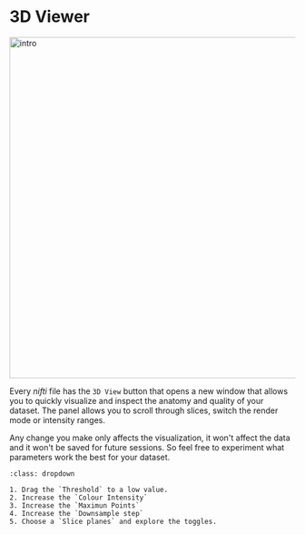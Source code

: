 # 3D Viewer

<img src="../static/3d/01_intro_3.gif" alt="intro" width="600px">


Every _nifti_ file has the `3D View` button that opens a new window that allows you to quickly visualize and inspect the anatomy and quality of your dataset. The panel allows you to scroll through slices, switch the render mode or intensity ranges. 

Any change you make only affects the visualization, it won't affect the data and it won't be saved for future sessions. So feel free to experiment what parameters work the best for your dataset.

```{admonition} Quick visualization
:class: dropdown

1. Drag the `Threshold` to a low value.
2. Increase the `Colour Intensity`
3. Increase the `Maximun Points`
4. Increase the `Downsample step`
5. Choose a `Slice planes` and explore the toggles.

```


